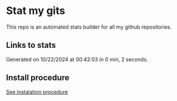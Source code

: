 # Stat my gits

This repo is an automated stats builder for all my github repositories.

## Links to stats


Generated on 10/22/2024 at 00:42:03 in 0 min, 2 seconds.

## Install procedure

[See instalation procedure](./src/install.md)

